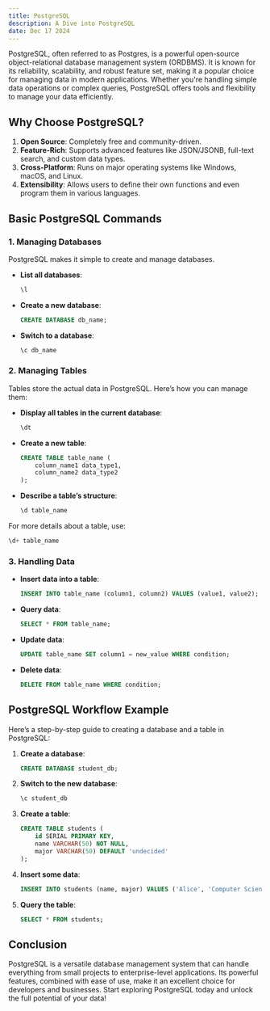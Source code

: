 ```yaml
---
title: PostgreSQL
description: A Dive into PostgreSQL
date: Dec 17 2024
---
```


PostgreSQL, often referred to as Postgres, is a powerful open-source object-relational database management system (ORDBMS). It is known for its reliability, scalability, and robust feature set, making it a popular choice for managing data in modern applications. Whether you're handling simple data operations or complex queries, PostgreSQL offers tools and flexibility to manage your data efficiently.

## Why Choose PostgreSQL?

1. **Open Source**: Completely free and community-driven.
2. **Feature-Rich**: Supports advanced features like JSON/JSONB, full-text search, and custom data types.
3. **Cross-Platform**: Runs on major operating systems like Windows, macOS, and Linux.
4. **Extensibility**: Allows users to define their own functions and even program them in various languages.

## Basic PostgreSQL Commands

### 1. Managing Databases

PostgreSQL makes it simple to create and manage databases.

- **List all databases**:

  ```sql
  \l
  ```

- **Create a new database**:

  ```sql
  CREATE DATABASE db_name;
  ```

- **Switch to a database**:

  ```sql
  \c db_name
  ```

### 2. Managing Tables

Tables store the actual data in PostgreSQL. Here’s how you can manage them:

- **Display all tables in the current database**:

  ```sql
  \dt
  ```

- **Create a new table**:

  ```sql
  CREATE TABLE table_name (
      column_name1 data_type1,
      column_name2 data_type2
  );
  ```

- **Describe a table’s structure**:

  ```sql
  \d table_name
  ```

For more details about a table, use:

```sql
\d+ table_name
```

### 3. Handling Data

- **Insert data into a table**:

  ```sql
  INSERT INTO table_name (column1, column2) VALUES (value1, value2);
  ```

- **Query data**:

  ```sql
  SELECT * FROM table_name;
  ```

- **Update data**:

  ```sql
  UPDATE table_name SET column1 = new_value WHERE condition;
  ```

- **Delete data**:

  ```sql
  DELETE FROM table_name WHERE condition;
  ```

## PostgreSQL Workflow Example

Here’s a step-by-step guide to creating a database and a table in PostgreSQL:

1. **Create a database**:

   ```sql
   CREATE DATABASE student_db;
   ```

2. **Switch to the new database**:

   ```sql
   \c student_db
   ```

3. **Create a table**:

   ```sql
   CREATE TABLE students (
       id SERIAL PRIMARY KEY,
       name VARCHAR(50) NOT NULL,
       major VARCHAR(50) DEFAULT 'undecided'
   );
   ```

4. **Insert some data**:

   ```sql
   INSERT INTO students (name, major) VALUES ('Alice', 'Computer Science');
   ```

5. **Query the table**:

   ```sql
   SELECT * FROM students;
   ```

## Conclusion

PostgreSQL is a versatile database management system that can handle everything from small projects to enterprise-level applications. Its powerful features, combined with ease of use, make it an excellent choice for developers and businesses. Start exploring PostgreSQL today and unlock the full potential of your data!
